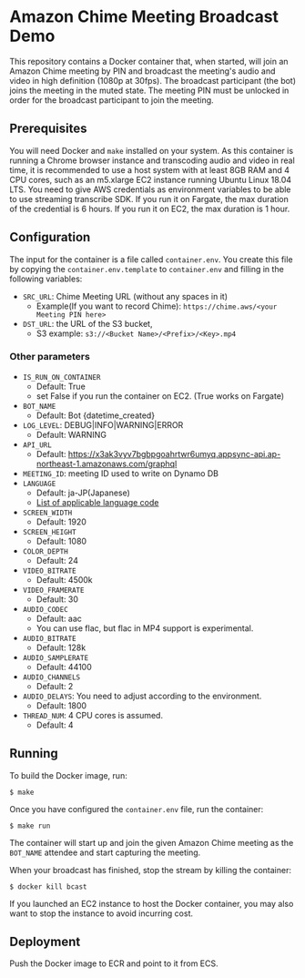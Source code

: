 # Amazon Chime Meeting Broadcast Demo

This repository contains a Docker container that, when started, will join an Amazon Chime meeting by PIN and broadcast the meeting's audio and video in high definition (1080p at 30fps). The broadcast participant (the bot) joins the meeting in the muted state. The meeting PIN must be unlocked in order for the broadcast participant to join the meeting.

## Prerequisites

You will need Docker and `make` installed on your system. As this container is running a Chrome browser instance and transcoding audio and video in real time, it is recommended to use a host system with at least 8GB RAM and 4 CPU cores, such as an m5.xlarge EC2 instance running Ubuntu Linux 18.04 LTS.
You need to give AWS credentials as environment variables to be able to use streaming transcribe SDK. If you run it on Fargate, the max duration of the credential is 6 hours. If you run it on EC2, the max duration is 1 hour.
 
## Configuration

The input for the container is a file called `container.env`. You create this file by copying the `container.env.template` to `container.env` and filling in the following variables:

* `SRC_URL`: Chime Meeting URL (without any spaces in it)
  * Example(If you want to record Chime): `https://chime.aws/<your Meeting PIN here>`
* `DST_URL`: the URL of the S3 bucket,
  * S3 example: `s3://<Bucket Name>/<Prefix>/<Key>.mp4`

### Other parameters

* `IS_RUN_ON_CONTAINER`
  * Default: True
  * set False if you run the container on EC2. (True works on Fargate)
* `BOT_NAME`
  * Default: Bot {datetime_created}
* `LOG_LEVEL`: DEBUG|INFO|WARNING|ERROR 
  *  Default: WARNING
* `API_URL`
  *  Default: https://x3ak3vyv7bgbpgoahrtwr6umyq.appsync-api.ap-northeast-1.amazonaws.com/graphql
* `MEETING_ID`: meeting ID used to write on Dynamo DB
* `LANGUAGE`
  * Default: ja-JP(Japanese)
  * [List of applicable language code](https://docs.aws.amazon.com/ja_jp/transcribe/latest/dg/transcribe-whatis.html "Amazon Transcribe とは")
* `SCREEN_WIDTH`
  * Default: 1920
* `SCREEN_HEIGHT`
  * Default: 1080
* `COLOR_DEPTH`
  * Default: 24
* `VIDEO_BITRATE`
  * Default: 4500k
* `VIDEO_FRAMERATE`
  * Default: 30
* `AUDIO_CODEC`
  * Default: aac
  * You can use flac, but flac in MP4 support is experimental.
* `AUDIO_BITRATE`
  * Default: 128k
* `AUDIO_SAMPLERATE`
  * Default: 44100
* `AUDIO_CHANNELS`
  * Default: 2
* `AUDIO_DELAYS`: You need to adjust according to the environment.
  * Default: 1800
* `THREAD_NUM`: 4 CPU cores is assumed.
  * Default: 4

## Running

To build the Docker image, run:
 
```
$ make
```
 
Once you have configured the `container.env` file, run the container:
 
```
$ make run
```
 
The container will start up and join the given Amazon Chime meeting as the `BOT_NAME` attendee and start capturing the meeting.

When your broadcast has finished, stop the stream by killing the container:

```
$ docker kill bcast
```

If you launched an EC2 instance to host the Docker container, you may also want to stop the instance to avoid incurring cost.

## Deployment

Push the Docker image to ECR and point to it from ECS.